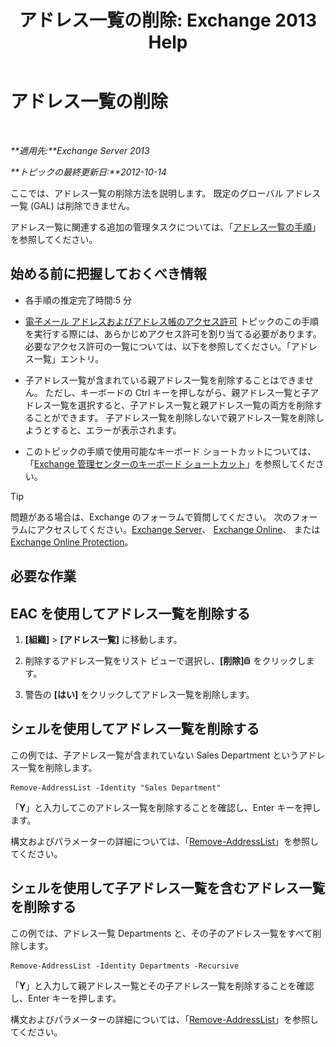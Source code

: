 ﻿---
title: 'アドレス一覧の削除: Exchange 2013 Help'
TOCTitle: アドレス一覧の削除
ms:assetid: 39a313f3-41d4-4c8f-af67-df2316f3687f
ms:mtpsurl: https://technet.microsoft.com/ja-jp/library/Aa997294(v=EXCHG.150)
ms:contentKeyID: 49896203
ms.date: 04/24/2018
mtps_version: v=EXCHG.150
ms.translationtype: HT
---

# アドレス一覧の削除

 

_**適用先:**Exchange Server 2013_

_**トピックの最終更新日:**2012-10-14_

ここでは、アドレス一覧の削除方法を説明します。 既定のグローバル アドレス一覧 (GAL) は削除できません。

アドレス一覧に関連する追加の管理タスクについては、「[アドレス一覧の手順](address-list-procedures-exchange-2013-help.md)」を参照してください。

## 始める前に把握しておくべき情報

  - 各手順の推定完了時間:5 分

  - [電子メール アドレスおよびアドレス帳のアクセス許可](email-address-and-address-book-permissions-exchange-2013-help.md) トピックのこの手順を実行する際には、あらかじめアクセス許可を割り当てる必要があります。必要なアクセス許可の一覧については、以下を参照してください。「アドレス一覧」エントリ。

  - 子アドレス一覧が含まれている親アドレス一覧を削除することはできません。 ただし、キーボードの Ctrl キーを押しながら、親アドレス一覧と子アドレス一覧を選択すると、子アドレス一覧と親アドレス一覧の両方を削除することができます。 子アドレス一覧を削除しないで親アドレス一覧を削除しようとすると、エラーが表示されます。

  - このトピックの手順で使用可能なキーボード ショートカットについては、「[Exchange 管理センターのキーボード ショートカット](keyboard-shortcuts-in-the-exchange-admin-center-exchange-online-protection-help.md)」を参照してください。


> [!TIP]
> 問題がある場合は、Exchange のフォーラムで質問してください。 次のフォーラムにアクセスしてください。<A href="https://go.microsoft.com/fwlink/p/?linkid=60612">Exchange Server</A>、 <A href="https://go.microsoft.com/fwlink/p/?linkid=267542">Exchange Online</A>、 または <A href="https://go.microsoft.com/fwlink/p/?linkid=285351">Exchange Online Protection</A>。



## 必要な作業

## EAC を使用してアドレス一覧を削除する

1.  **\[組織\]** \> **\[アドレス一覧\]** に移動します。

2.  削除するアドレス一覧をリスト ビューで選択し、**\[削除\]**![\[削除\] アイコン](images/JJ651670.14f639f6-61e8-4418-bbfb-0db14de9d2f5(EXCHG.150).gif "[削除] アイコン") をクリックします。

3.  警告の **\[はい\]** をクリックしてアドレス一覧を削除します。

## シェルを使用してアドレス一覧を削除する

この例では、子アドレス一覧が含まれていない Sales Department というアドレス一覧を削除します。

    Remove-AddressList -Identity "Sales Department"

「**Y**」と入力してこのアドレス一覧を削除することを確認し、Enter キーを押します。

構文およびパラメーターの詳細については、「[Remove-AddressList](https://technet.microsoft.com/ja-jp/library/bb124342\(v=exchg.150\))」を参照してください。

## シェルを使用して子アドレス一覧を含むアドレス一覧を削除する

この例では、アドレス一覧 Departments と、その子のアドレス一覧をすべて削除します。

    Remove-AddressList -Identity Departments -Recursive

「**Y**」と入力して親アドレス一覧とその子アドレス一覧を削除することを確認し、Enter キーを押します。

構文およびパラメーターの詳細については、「[Remove-AddressList](https://technet.microsoft.com/ja-jp/library/bb124342\(v=exchg.150\))」を参照してください。

